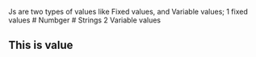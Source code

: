 Js are two types of values like Fixed values, and Variable values;
1 fixed values 
    # Numbger
    # Strings
2 Variable values
<h2>This is value</h2>